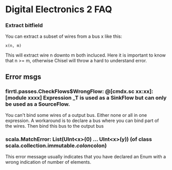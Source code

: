 # Digital Electronics 2 FAQ

### Extract bitfield
You can extract a subset of wires from a bus x like this:  
    
    x(n, m)

This will extract wire n downto m both incluced. Here it is important to know that n >= m, otherwise Chisel will throw a hard to understand error.


## Error msgs
### firrtl.passes.CheckFlows$WrongFlow:  @[cmdx.sc xx:xx]: [module xxxx]  Expression _T is used as a SinkFlow but can only be used as a SourceFlow.

You can't bind some wires of a output bus. Either none or all in one expression. A workaround is to declare a bus where you can bind part of the wires. Then bind this bus to the output bus

### scala.MatchError: List(UInt\<x\>(0) ... UInt\<x>(y)) (of class scala.collection.immutable.$colon$colon)
This error message usually indicates that you have declared an Enum with a wrong indication of number of elements.

